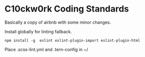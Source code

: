 # C10ckw0rk Coding Standards

Basically a copy of airbnb with some minor changes.

Install globally for linting fallback.

```
npm install -g  eslint eslint-plugin-import eslint-plugin-html

```

Place .scss-lint.yml and .tern-config in ~/
